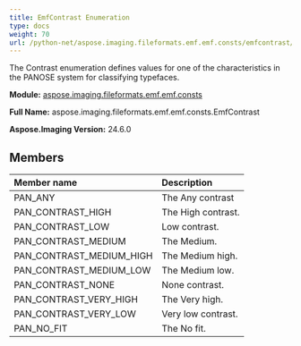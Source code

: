 ```yaml
---
title: EmfContrast Enumeration
type: docs
weight: 70
url: /python-net/aspose.imaging.fileformats.emf.emf.consts/emfcontrast/
---
```


The Contrast enumeration defines values for one of the characteristics in the PANOSE system for classifying typefaces.

**Module:** [aspose.imaging.fileformats.emf.emf.consts](/imaging/python-net/aspose.imaging.fileformats.emf.emf.consts/)

**Full Name:** aspose.imaging.fileformats.emf.emf.consts.EmfContrast

**Aspose.Imaging Version:** 24.6.0

## **Members**
| **Member name** | **Description** |
| :- | :- |
| PAN_ANY | The Any contrast |
| PAN_CONTRAST_HIGH | The High contrast. |
| PAN_CONTRAST_LOW | Low contrast. |
| PAN_CONTRAST_MEDIUM | The Medium. |
| PAN_CONTRAST_MEDIUM_HIGH | The Medium high. |
| PAN_CONTRAST_MEDIUM_LOW | The Medium low. |
| PAN_CONTRAST_NONE | None contrast. |
| PAN_CONTRAST_VERY_HIGH | The Very high. |
| PAN_CONTRAST_VERY_LOW | Very low contrast. |
| PAN_NO_FIT | The No fit. |
